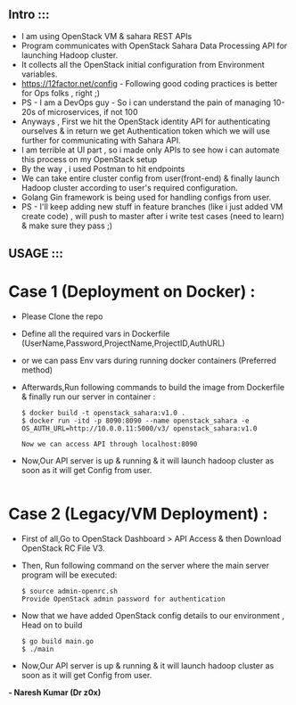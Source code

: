 ## Intro :::

- I am using OpenStack VM & sahara REST APIs
- Program communicates with OpenStack Sahara Data Processing API for launching Hadoop cluster.
- It collects all the OpenStack initial configuration from Environment variables.
 - https://12factor.net/config - Following good coding practices is better for Ops folks , right ;)
  - PS - I am a DevOps guy - So i can understand the pain of managing 10-20s of microservices, if not 100    
- Anyways , First we hit the OpenStack identity API for authenticating ourselves & in return we get Authentication token which we will use further for communicating with Sahara API.
 - I am terrible at UI part , so i made only APIs to see how i can automate this process on my OpenStack setup
 - By the way , i used Postman to hit endpoints
- We can take entire cluster config from user(front-end) & finally launch Hadoop cluster according to user's required configuration.
- Golang Gin framework is being used for handling configs from user.
- PS - I'll keep adding new stuff in feature branches (like i just added VM create code) , will push to master after i write test cases (need to learn) & make sure they pass ;)
## USAGE :::

# Case 1 (Deployment on Docker) :
- Please Clone the repo

- Define all the required vars in Dockerfile (UserName,Password,ProjectName,ProjectID,AuthURL)
- or we can pass Env vars during running docker containers (Preferred method)
- Afterwards,Run following commands to build the image from Dockerfile & finally run our server in container :
  ```
  $ docker build -t openstack_sahara:v1.0 .
  $ docker run -itd -p 8090:8090 --name openstack_sahara -e OS_AUTH_URL=http://10.0.0.11:5000/v3/ openstack_sahara:v1.0

  Now we can access API through localhost:8090
  ```
- Now,Our API server is up & running & it will launch hadoop cluster as soon as it will get Config from user.
  ```
# Case 2 (Legacy/VM Deployment) :
- First of all,Go to OpenStack Dashboard > API Access & then Download OpenStack RC File V3.

- Then, Run following command on the server where the main server program will be executed:
    ```
    $ source admin-openrc.sh
    Provide OpenStack admin password for authentication
    ```
- Now that we have added OpenStack config details to our environment , Head on to build
    ```
    $ go build main.go
    $ ./main
    ```

- Now,Our API server is up & running & it will launch hadoop cluster as soon as it will get Config from user.

**- Naresh Kumar (Dr z0x)**
